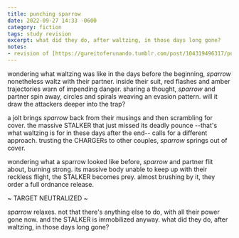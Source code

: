 ```yaml
---
title: punching sparrow
date: 2022-09-27 14:33 -0600
category: fiction
tags: study revision
excerpt: what did they do, after waltzing, in those days long gone?
notes:
- revision of [https://gureitoferunando.tumblr.com/post/104319496317/punchy-sparrow]
---
```


wondering what waltzing was like in the days before the beginning, *sparrow* nonetheless waltz with their partner.
inside their suit, red flashes and amber trajectories warn of impending danger.
sharing a thought, *sparrow* and partner spin away, circles and spirals weaving an evasion pattern.
will it draw the attackers deeper into the trap?

a jolt brings *sparrow* back from their musings and then scrambling for cover.
the massive STALKER that just missed its deadly pounce --that's what waltzing is for in these days after the end-- calls for a different approach.
trusting the CHARGERs to other couples, *sparrow* springs out of cover.

wondering what a sparrow looked like before, *sparrow* and partner flit about, burning strong.
its massive body unable to keep up with their reckless flight, the STALKER becomes prey.
almost brushing by it, they order a full ordnance release.

~ TARGET NEUTRALIZED ~

*sparrow* relaxes.
not that there's anything else to do, with all their power gone now.
and the STALKER is immobilized anyway.
what did they do, after waltzing, in those days long gone?
